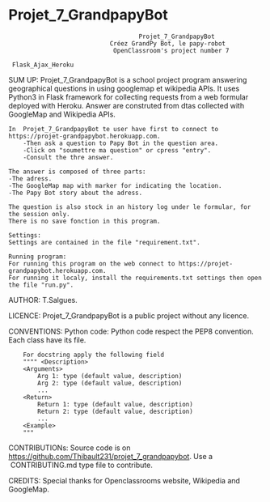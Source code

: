 # Projet_7_GrandpapyBot
										Projet_7_GrandpapyBot
								Créez GrandPy Bot, le papy-robot
								 OpenClassroom's project number 7
										
     Flask_Ajax_Heroku                           

SUM UP: 
	Projet_7_GrandpapyBot is a school project program answering geographical questions in using googlemap et wikipedia APIs.
	It uses Python3 in Flask framework for collecting requests from a web formular deployed with Heroku.
	Answer are construted from dtas collected with GoogleMap and Wikipedia APIs. 

	In  Projet_7_GrandpapyBot te user have first to connect to https://projet-grandpapybot.herokuapp.com.
		-Then ask a question to Papy Bot in the question area.
		-Click on "soumettre ma question" or cpress "entry".
		-Consult the thre answer.

	The answer is composed of three parts:
	-The adress.
	-The GoogleMap map with marker for indicating the location.
	-The Papy Bot story about the adress.

	The question is also stock in an history log under le formular, for the session only.
	There is no save fonction in this program.

	Settings:
	Settings are contained in the file "requirement.txt".

	Running program:
	For running this program on the web connect to https://projet-grandpapybot.herokuapp.com. 
	For running it localy, install the requirements.txt settings then open the file "run.py".

AUTHOR:
T.Salgues.

LICENCE:
Projet_7_GrandpapyBot is a public project without any licence.

CONVENTIONS:
	Python code:
		Python code respect the PEP8 convention.
		Each class have its file.
		
		For docstring apply the following field
		"""" <Description>
		<Arguments>
			Arg 1: type (default value, description)
			Arg 2: type (default value, description)
			...
		<Return>
			Return 1: type (default value, description)
			Return 2: type (default value, description)
			...
		<Example>
		"""

CONTRIBUTIONs:
Source code is on https://github.com/Thibault231/projet_7_grandpapybot.
Use a  CONTRIBUTING.md type file to contribute.

CREDITS:
Special thanks for Openclassrooms website, Wikipedia and GoogleMap.